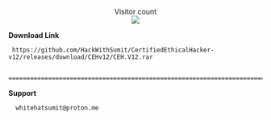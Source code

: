 <p align="center"> 
  Visitor count<br>
  <img src="https://profile-counter.glitch.me/HackWithSumit/count.svg" />
</p>

**Download Link**

     https://github.com/HackWithSumit/CertifiedEthicalHacker-v12/releases/download/CEHv12/CEH.V12.rar

     ======================================================================================================

**Support**

      whitehatsumit@proton.me




   
